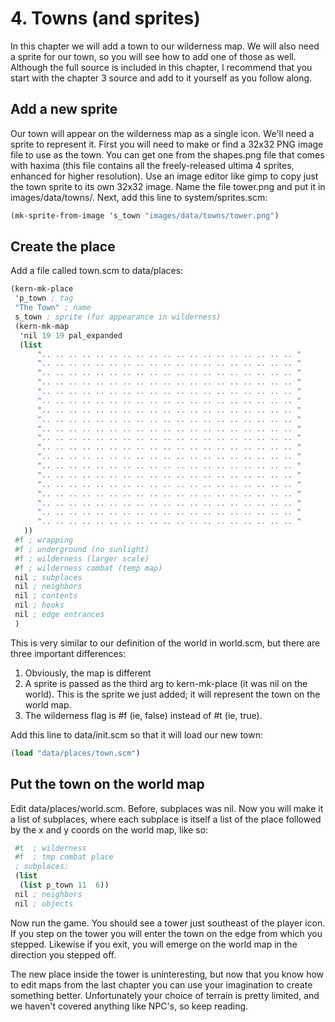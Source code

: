 # 4. Towns (and sprites)

In this chapter we will add a town to our wilderness map. We will also need a
sprite for our town, so you will see how to add one of those as well. Although
the full source is included in this chapter, I recommend that you start with
the chapter 3 source and add to it yourself as you follow along.

## Add a new sprite

Our town will appear on the wilderness map as a single icon. We'll need a
sprite to represent it. First you will need to make or find a 32x32 PNG image
file to use as the town. You can get one from the shapes.png file that comes
with haxima (this file contains all the freely-released ultima 4 sprites,
enhanced for higher resolution). Use an image editor like gimp to copy just the
town sprite to its own 32x32 image. Name the file tower.png and put it in
images/data/towns/. Next, add this line to system/sprites.scm:

```scheme
(mk-sprite-from-image 's_town "images/data/towns/tower.png")
```

## Create the place

Add a file called town.scm to data/places:

```scheme
(kern-mk-place 
 'p_town ; tag
 "The Town" ; name
 s_town ; sprite (for appearance in wilderness)
 (kern-mk-map 
  'nil 19 19 pal_expanded
  (list
      ".. .. .. .. .. .. .. .. .. .. .. .. .. .. .. .. .. .. .. "
      ".. .. .. .. .. .. .. .. .. .. .. .. .. .. .. .. .. .. .. "
      ".. .. .. .. .. .. .. .. .. .. .. .. .. .. .. .. .. .. .. "
      ".. .. .. .. .. .. .. .. .. .. .. .. .. .. .. .. .. .. .. "
      ".. .. .. .. .. .. .. .. .. .. .. .. .. .. .. .. .. .. .. "
      ".. .. .. .. .. .. .. .. .. .. .. .. .. .. .. .. .. .. .. "
      ".. .. .. .. .. .. .. .. .. .. .. .. .. .. .. .. .. .. .. "
      ".. .. .. .. .. .. .. .. .. .. .. .. .. .. .. .. .. .. .. "
      ".. .. .. .. .. .. .. .. .. .. .. .. .. .. .. .. .. .. .. "
      ".. .. .. .. .. .. .. .. .. .. .. .. .. .. .. .. .. .. .. "
      ".. .. .. .. .. .. .. .. .. .. .. .. .. .. .. .. .. .. .. "
      ".. .. .. .. .. .. .. .. .. .. .. .. .. .. .. .. .. .. .. "
      ".. .. .. .. .. .. .. .. .. .. .. .. .. .. .. .. .. .. .. "
      ".. .. .. .. .. .. .. .. .. .. .. .. .. .. .. .. .. .. .. "
      ".. .. .. .. .. .. .. .. .. .. .. .. .. .. .. .. .. .. .. "
      ".. .. .. .. .. .. .. .. .. .. .. .. .. .. .. .. .. .. .. "
      ".. .. .. .. .. .. .. .. .. .. .. .. .. .. .. .. .. .. .. "
      ".. .. .. .. .. .. .. .. .. .. .. .. .. .. .. .. .. .. .. "
      ".. .. .. .. .. .. .. .. .. .. .. .. .. .. .. .. .. .. .. "
   ))
 #f ; wrapping
 #f ; underground (no sunlight)
 #f ; wilderness (larger scale)
 #f ; wilderness combat (temp map)
 nil ; subplaces
 nil ; neighbors
 nil ; contents
 nil ; hooks
 nil ; edge entrances
 )
```

This is very similar to our definition of the world in world.scm, but there are
three important differences:

1. Obviously, the map is different
2. A sprite is passed as the third arg to kern-mk-place (it was nil on the
   world). This is the sprite we just added; it will represent the town on the
   world map.
3. The wilderness flag is #f (ie, false) instead of #t (ie, true).

Add this line to data/init.scm so that it will load our new town:

```scheme
(load "data/places/town.scm")
```

## Put the town on the world map

Edit data/places/world.scm. Before, subplaces was nil. Now you will make it a
list of subplaces, where each subplace is itself a list of the place followed
by the x and y coords on the world map, like so:

```scheme
 #t  ; wilderness
 #f  ; tmp combat place
 ; subplaces:
 (list
  (list p_town 11  6))
 nil ; neighbors
 nil ; objects
```

Now run the game. You should see a tower just southeast of the player icon. If
you step on the tower you will enter the town on the edge from which you
stepped. Likewise if you exit, you will emerge on the world map in the
direction you stepped off.

The new place inside the tower is uninteresting, but now that you know how to
edit maps from the last chapter you can use your imagination to create
something better. Unfortunately your choice of terrain is pretty limited, and
we haven't covered anything like NPC's, so keep reading.
